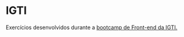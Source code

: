 # IGTI
Exercícios desenvolvidos durante a [bootcamp de Front-end da IGTI.](https://www.igti.com.br/bootcamp/desenvolvedor-front-end) 
